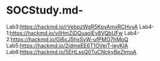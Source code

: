 # SOCStudy.md-
Lab3:https://hackmd.io/rVebpzWgR5KpvAmxRCHvyA
Lab4-1:https://hackmd.io/vilHmZiDQuaolEy8VQbUFw
Lab4-2:https://hackmd.io/GI6cJ5hxSyW-ufPMO7hMoQ
Lab5:https://hackmd.io/2idmeEE6T1OVejT-ieyKIA
Lab6:https://hackmd.io/5EHLssQ0TuCNckyBeZtmoA
